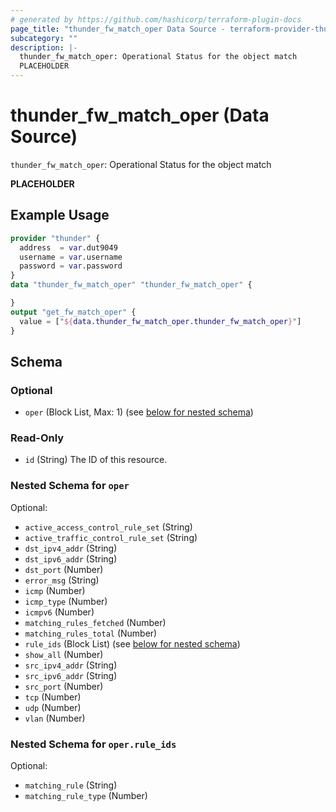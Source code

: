 ```yaml
---
# generated by https://github.com/hashicorp/terraform-plugin-docs
page_title: "thunder_fw_match_oper Data Source - terraform-provider-thunder"
subcategory: ""
description: |-
  thunder_fw_match_oper: Operational Status for the object match
  PLACEHOLDER
---
```


# thunder_fw_match_oper (Data Source)

`thunder_fw_match_oper`: Operational Status for the object match

__PLACEHOLDER__

## Example Usage

```terraform
provider "thunder" {
  address  = var.dut9049
  username = var.username
  password = var.password
}
data "thunder_fw_match_oper" "thunder_fw_match_oper" {

}
output "get_fw_match_oper" {
  value = ["${data.thunder_fw_match_oper.thunder_fw_match_oper}"]
}
```

<!-- schema generated by tfplugindocs -->
## Schema

### Optional

- `oper` (Block List, Max: 1) (see [below for nested schema](#nestedblock--oper))

### Read-Only

- `id` (String) The ID of this resource.

<a id="nestedblock--oper"></a>
### Nested Schema for `oper`

Optional:

- `active_access_control_rule_set` (String)
- `active_traffic_control_rule_set` (String)
- `dst_ipv4_addr` (String)
- `dst_ipv6_addr` (String)
- `dst_port` (Number)
- `error_msg` (String)
- `icmp` (Number)
- `icmp_type` (Number)
- `icmpv6` (Number)
- `matching_rules_fetched` (Number)
- `matching_rules_total` (Number)
- `rule_ids` (Block List) (see [below for nested schema](#nestedblock--oper--rule_ids))
- `show_all` (Number)
- `src_ipv4_addr` (String)
- `src_ipv6_addr` (String)
- `src_port` (Number)
- `tcp` (Number)
- `udp` (Number)
- `vlan` (Number)

<a id="nestedblock--oper--rule_ids"></a>
### Nested Schema for `oper.rule_ids`

Optional:

- `matching_rule` (String)
- `matching_rule_type` (Number)


